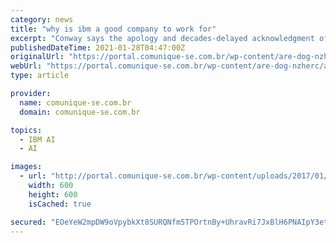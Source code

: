 ```yaml
---
category: news
title: "why is ibm a good company to work for"
excerpt: "Conway says the apology and decades-delayed acknowledgment of her work was freeing, and that it provided her with a long-sought sense of closure. ... “We are very proud of Lynn for fighting … See how our work is truly life changing—from helping to cure diseases,"
publishedDateTime: 2021-01-28T04:47:00Z
originalUrl: "https://portal.comunique-se.com.br/wp-content/are-dog-nzherc/archive.php?37455f=why-is-ibm-a-good-company-to-work-for"
webUrl: "https://portal.comunique-se.com.br/wp-content/are-dog-nzherc/archive.php?37455f=why-is-ibm-a-good-company-to-work-for"
type: article

provider:
  name: comunique-se.com.br
  domain: comunique-se.com.br

topics:
  - IBM AI
  - AI

images:
  - url: "http://portal.comunique-se.com.br/wp-content/uploads/2017/01/logo-Portal-Cse-Facebook.jpg"
    width: 600
    height: 600
    isCached: true

secured: "EOeYeW2mpDW9oVpybkXt8SURQNfm5TPOrtnBy+UhravRi7JxBlH6PNAIpY3etPQSNRP8enCpFftw/tAUA7iGB8b34r90JwwZVowHhCjPaIdlU/4BaCvlTCyCy3PGnOYXdy4AVxwO+i+o6BTXp7aTxDS7KfHXAbqSfm4oufw4YDSmZhfkbFLRb0UK/nsc1cGGGSssorAwE+cx7SJb/uaJYDRM1kpzdwvBVzKihCa2Ddrzge7blPWAnimRbA004hiVHYIuOdbOf8fzF9haQRKvLU3eds38A+C/chwBnX1q31KmO82H52rAW/0m7y4sa5InwglcvzGL/wLAlw/WhdZJwL+go0dp7iQlxkkjCilgfIQ=;8wmTVQv4UfyjKIa/2Ts9hw=="
---
```


